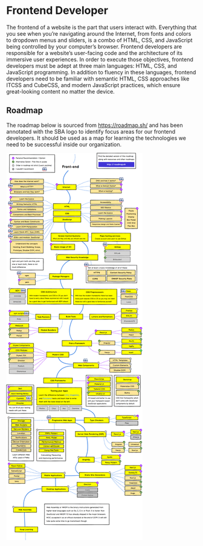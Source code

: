   # Frontend Developer
The frontend of a website is the part that users interact with. Everything that you see when you’re navigating around the Internet, from fonts and colors to dropdown menus and sliders, is a combo of HTML, CSS, and JavaScript being controlled by your computer’s browser.  Frontend developers are responsible for a website’s user-facing code and the architecture of its immersive user experiences. In order to execute those objectives, frontend developers must be adept at three main languages: HTML, CSS, and JavaScript programming.  In addition to fluency in these languages, frontend developers need to be familiar with semantic HTML, CSS approaches like ITCSS and CubeCSS, and modern JavaScript practices, which ensure great-looking content no matter the device.

## Roadmap
The roadmap below is sourced from https://roadmap.sh/ and has been annotated with the SBA logo to identify focus areas for our frontend developers.  It should be used as a map for learning the technologies we need to be successful inside our organization.

![Image of Frontend Roadmap](frontend-annotated.png)